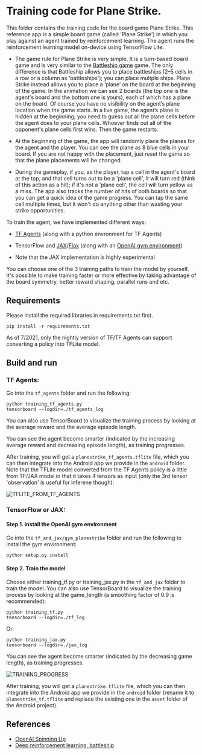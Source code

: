 # Training code for Plane Strike.

This folder contains the training code for the board game Plane Strike. This
reference app is a simple board game (called 'Plane Strike') in which you play
against an agent trained by reinforcement learning. The agent runs the
reinforcement learning model on-device using TensorFlow Lite.

- The game rule for Plane Strike is very simple. It is a turn-based board game and
is very similar to the
[Battleship game](https://en.wikipedia.org/wiki/Battleship_\(game\)) game. The
only difference is that Battleship allows you to place battleships (2–5 cells in
a row or a column as 'battleships'); you can place multple ships. Plane Strike
instead allows you to place a ‘plane’ on the board at the beginning of the game.
In the animation we can see 2 boards (the top one is the agent's board and the
bottom one is yours), each of which has a plane on the board. Of course you have
no visibility on the agent’s plane location when the game starts. In a live
game, the agent’s plane is hidden at the beginning; you need to guess out all
the plane cells before the agent does to your plane cells. Whoever finds out all
of the opponent's plane cells first wins. Then the game restarts.

- At the beginning of the game, the app will randomly place the planes for the
agent and the player. You can see the plane as 8 blue cells in your board. If
you are not happy with the placement, just reset the game so that the plane
placements will be changed.

- During the gameplay, if you, as the player, tap a cell in the agent's board at
the top, and that cell turns out to be a 'plane cell', it will turn red (think
of this action as a hit); if it's not a 'plane cell', the cell will turn yellow
as a miss. The app also tracks the number of hits of both boards so that you can
get a quick idea of the game progress. You can tap the same cell multiple times,
but it won't do anything other than wasting your strike opportunities.

To train the agent, we have implemented different ways:

*   [TF Agents](https://www.tensorflow.org/agents) (along with a python
    envronment for TF Agents)
*   TensorFlow and
    [JAX](https://github.com/google/jax)/[Flax](https://github.com/google/flax)
    (along with an [OpenAI gym environment](https://gym.openai.com/))

* Note that the JAX implementation is highly experimental

You can choose one of the 3 training paths to train the model by yourself. It's
possible to make training faster or more effective by taking advantage of the
board symmetry, better reward shaping, parallel runs and etc.

## Requirements

Please install the required libraries in requirements.txt first.

```
pip install -r requirements.txt
```

As of 7/2021, only the nightly version of TF/TF Agents can support converting a
policy into TFLite model.

## Build and run

### TF Agents:

Go into the `tf_agents` folder and run the following:

```
python training_tf_agents.py
tensorboard --logdir=./tf_agents_log
```

You can also use TensorBoard to visualize the training process by looking at the
average reward and the average episode length.

You can see the agent become smarter (indicated by the increasing average reward
and decreasing episode length), as training progresses.

After training, you will get a `planestrike_tf_agents.tflite` file, which you
can then integrate into the Android app we provide in the `android` folder. Note
that the TFLite model converted from the TF Agents policy is a little from
TF/JAX model in that it takes 4 tensors as input (only the 3rd tensor
'observation' is useful for inferene though):

![TFLITE_FROM_TF_AGENTS](tf_agents/tflite_from_tf_agents.png)

### TensorFlow or JAX:

#### Step 1. Install the OpenAI gym environment

Go into the `tf_and_jax/gym_planestrike` folder and run the following to install
the gym environment:

```
python setup.py install
```

#### Step 2. Train the model

Choose either training_tf.py or training_jax.py in the `tf_and_jax` folder to
train the model. You can also use TensorBoard to visualize the training process
by looking at the game_length (a smoothing factor of 0.9 is recommended):

```
python training_tf.py
tensorboard --logdir=./tf_log
```

Or:

```
python training_jax.py
tensorboard --logdir=./jax_log
```

You can see the agent become smarter (indicated by the decreasing game length),
as training progresses.

![TRAINING_PROGRESS](tf_and_jax/tf_training.png)

After training, you will get a `planestrike.tflite` file, which you can then
integrate into the Android app we provide in the `android` folder (rename it to
`planestrike_tf.tflite` and replace the existing one in the `asset` folder of
the Android project).

## References

*   [OpenAI Spinning Up](https://spinningup.openai.com/en/latest/algorithms/vpg.html)
*   [Deep reinforcement learning, battleship](https://www.efavdb.com/battleship)
